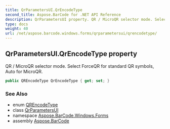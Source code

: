 ```yaml
---
title: QrParametersUI.QrEncodeType
second_title: Aspose.BarCode for .NET API Reference
description: QrParametersUI property. QR / MicroQR selector mode. Select ForceQR for standard QR symbols Auto for MicroQR
type: docs
weight: 40
url: /net/aspose.barcode.windows.forms/qrparametersui/qrencodetype/
---
```

## QrParametersUI.QrEncodeType property

QR / MicroQR selector mode. Select ForceQR for standard QR symbols, Auto for MicroQR.

```csharp
public QREncodeType QrEncodeType { get; set; }
```

### See Also

* enum [QREncodeType](../../../aspose.barcode.generation/qrencodetype/)
* class [QrParametersUI](../)
* namespace [Aspose.BarCode.Windows.Forms](../../../aspose.barcode.windows.forms/)
* assembly [Aspose.BarCode](../../../)


